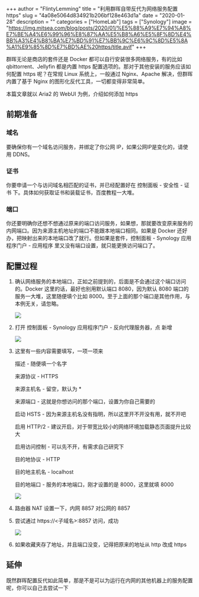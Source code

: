 +++
author = "FlintyLemming"
title = "利用群晖自带反代为网络服务配置 https"
slug = "4a08e5064d834921b206bf128e463d1a"
date = "2020-01-28"
description = ""
categories = ["HomeLab"]
tags = ["Synology"]
image = "https://img.mitsea.com/blog/posts/2020/01/%E5%88%A9%E7%94%A8%E7%BE%A4%E6%99%96%E8%87%AA%E5%B8%A6%E5%8F%8D%E4%BB%A3%E4%B8%BA%E7%BD%91%E7%BB%9C%E6%9C%8D%E5%8A%A1%E9%85%8D%E7%BD%AE%20https/title.avif"
+++

群晖无论是商店的套件还是 Docker 都可以自行安装很多网络服务，有的比如 qbittorrent、Jellyfin 都是内置 https 配置选项的。那对于其他安装的服务应该如何配置 https 呢？在常规 Linux 系统上，一般通过 Nginx、Apache 解决，但群晖内置了基于 Nginx 的图形化反代工具，一切都变得非常简单。

本篇文章就以 Aria2 的 WebUI 为例，介绍如何添加 https

## 前期准备

### 域名

要确保你有一个域名访问服务，并绑定了你公网 IP，如果公网IP是变化的，请使用 DDNS。

### 证书

你要申请一个与访问域名相匹配的证书，并已经配置好在 控制面板 - 安全性 - 证书 下。具体如何获取证书和装载证书，百度教程一大堆。

### 端口

你还要明确你还想不想通过原来的端口访问服务，如果想，那就要改变原来服务的内网端口。因为来源主机地址的端口不能跟本地端口相同。如果是 Docker 还好办，把映射出来的本地端口改了就行。但如果是套件，控制面板 - Synology 应用程序门户 - 应用程序 里又没有端口设置，就只能更换访问端口了。

## 配置过程

1. 确认网络服务的本地端口，正如之前提到的，后面是不会通过这个端口访问的。Docker 这里的话，最好也别用默认端口 8080，因为默认 8080 端口的服务一大堆，这里随便填个比如 8000。至于上面的那个端口是其他作用，与本例无关，请忽略。

    ![](https://img.mitsea.com/blog/posts/2020/01/%E5%88%A9%E7%94%A8%E7%BE%A4%E6%99%96%E8%87%AA%E5%B8%A6%E5%8F%8D%E4%BB%A3%E4%B8%BA%E7%BD%91%E7%BB%9C%E6%9C%8D%E5%8A%A1%E9%85%8D%E7%BD%AE%20https/1.avif)

2. 打开 控制面板 - Synology 应用程序门户 - 反向代理服务器，点 新增

    ![](https://img.mitsea.com/blog/posts/2020/01/%E5%88%A9%E7%94%A8%E7%BE%A4%E6%99%96%E8%87%AA%E5%B8%A6%E5%8F%8D%E4%BB%A3%E4%B8%BA%E7%BD%91%E7%BB%9C%E6%9C%8D%E5%8A%A1%E9%85%8D%E7%BD%AE%20https/2.avif)

3. 这里有一些内容需要填写，一项一项来

    描述 - 随便填一个名字

    来源协议 - HTTPS

    来源主机名 - 留空，默认为 *

    来源端口 - 这就是你想访问的那个端口，设置为你自己需要的

    启动 HSTS - 因为来源主机名没有指明，所以这里开不开没有用，就不开吧

    启用 HTTP/2 - 建议开启，对于带宽比较小的网络环境加载静态页面提升比较大

    启用访问控制 - 可以先不开，有需求自己研究下

    目的地协议 - HTTP

    目的地主机名 - localhost

    目的地端口 - 服务的本地端口，刚才设置的是 8000，这里就填 8000

    ![](https://img.mitsea.com/blog/posts/2020/01/%E5%88%A9%E7%94%A8%E7%BE%A4%E6%99%96%E8%87%AA%E5%B8%A6%E5%8F%8D%E4%BB%A3%E4%B8%BA%E7%BD%91%E7%BB%9C%E6%9C%8D%E5%8A%A1%E9%85%8D%E7%BD%AE%20https/3.avif)

4. 路由器 NAT 设置一下，内网 8857 对公网的 8857
5. 尝试通过 https://<子域名>:8857 访问，成功

    ![](https://img.mitsea.com/blog/posts/2020/01/%E5%88%A9%E7%94%A8%E7%BE%A4%E6%99%96%E8%87%AA%E5%B8%A6%E5%8F%8D%E4%BB%A3%E4%B8%BA%E7%BD%91%E7%BB%9C%E6%9C%8D%E5%8A%A1%E9%85%8D%E7%BD%AE%20https/4.avif)

6. 如果收藏夹存了地址，并且端口没变，记得把原来的地址从 http 改成 https

## 延伸

既然群晖配置反代如此简单，那是不是可以为运行在内网的其他机器上的服务配置呢，你可以自己去尝试一下